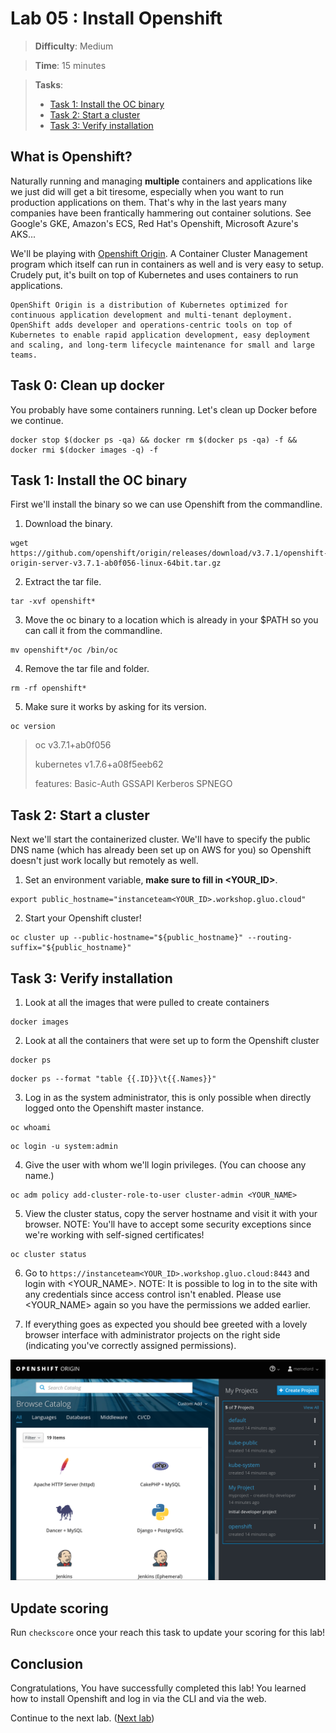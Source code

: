 # Lab 05 : Install Openshift

> **Difficulty**: Medium

> **Time**: 15 minutes

> **Tasks**:
> - [Task 1: Install the OC binary](#task-1-install-the-oc-binary)
> - [Task 2: Start a cluster](#task-2-start-a-cluster)
> - [Task 3: Verify installation](#task-3-verify-installation)

## What is Openshift?

Naturally running and managing **multiple** containers and applications like we just did will get a bit tiresome, especially when you want to run production applications on them. That's why in the last years many companies have been frantically hammering out container solutions. See Google's GKE, Amazon's ECS, Red Hat's Openshift, Microsoft Azure's AKS...

We'll be playing with [Openshift Origin](https://www.openshift.org/). A Container Cluster Management program which itself can run in containers as well and is very easy to setup. Crudely put, it's built on top of Kubernetes and uses containers to run applications.

```
OpenShift Origin is a distribution of Kubernetes optimized for continuous application development and multi-tenant deployment. OpenShift adds developer and operations-centric tools on top of Kubernetes to enable rapid application development, easy deployment and scaling, and long-term lifecycle maintenance for small and large teams. 
```

## Task 0: Clean up docker

You probably have some containers running. Let's clean up Docker before we continue.

  ```
  docker stop $(docker ps -qa) && docker rm $(docker ps -qa) -f && docker rmi $(docker images -q) -f
  ```


## Task 1: Install the OC binary

First we'll install the binary so we can use Openshift from the commandline.

1. Download the binary.

  ```
  wget https://github.com/openshift/origin/releases/download/v3.7.1/openshift-origin-server-v3.7.1-ab0f056-linux-64bit.tar.gz
  ```
  
2. Extract the tar file.

  ```
  tar -xvf openshift*
  ```
  
3. Move the oc binary to a location which is already in your $PATH so you can call it from the commandline.

  ```
  mv openshift*/oc /bin/oc
  ```
  
4. Remove the tar file and folder.

  ```
  rm -rf openshift*
  ```
  
5. Make sure it works by asking for its version.

  ```
  oc version
  ```
  
  >oc v3.7.1+ab0f056
  >
  >kubernetes v1.7.6+a08f5eeb62
  >
  >features: Basic-Auth GSSAPI Kerberos SPNEGO
  

## Task 2: Start a cluster

Next we'll start the containerized cluster. We'll have to specify the public DNS name (which has already been set up on AWS for you) so Openshift doesn't just work locally but remotely as well.

1. Set an environment variable, **make sure to fill in <YOUR_ID>**.

  ```
  export public_hostname="instanceteam<YOUR_ID>.workshop.gluo.cloud"
  ```
  
2. Start your Openshift cluster!

  ```
  oc cluster up --public-hostname="${public_hostname}" --routing-suffix="${public_hostname}"
  ```


## Task 3: Verify installation

1. Look at all the images that were pulled to create containers

  ```
  docker images
  ```
  
2. Look at all the containers that were set up to form the Openshift cluster

  ```
  docker ps
  ```
  
  ```
  docker ps --format "table {{.ID}}\t{{.Names}}"
  ```

3. Log in as the system administrator, this is only possible when directly logged onto the Openshift master instance.

  ```
  oc whoami
  ```

  ```
  oc login -u system:admin
  ```

4. Give the user with whom we'll login privileges. (You can choose any name.)

  ```
  oc adm policy add-cluster-role-to-user cluster-admin <YOUR_NAME>
  ```

5. View the cluster status, copy the server hostname and visit it with your browser. 
  NOTE: You'll have to accept some security exceptions since we're working with self-signed certificates!
  
  ```
  oc cluster status
  ```

6. Go to `https://instanceteam<YOUR_ID>.workshop.gluo.cloud:8443` and login with <YOUR_NAME>.
  NOTE: It is possible to log in to the site with any credentials since access control isn't enabled. Please use <YOUR_NAME> again so you have the permissions we added earlier.
  
7. If everything goes as expected you should bee greeted with a lovely browser interface with administrator projects on the right side (indicating you've correctly assigned permissions).
  
  ![](../Images/OpenshiftLoginSuccess.png)


## Update scoring
Run `checkscore` once your reach this task to update your scoring for this lab!  

  
## Conclusion

Congratulations, You have successfully completed this lab! You learned how to install Openshift and log in via the CLI and via the web.

Continue to the next lab. ([Next lab](../Lab%206%20-%20Create%20an%20Openshift%20application))